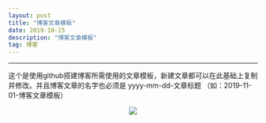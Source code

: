 ```yaml
---
layout: post
title: "博客文章模板"
date: 2019-10-15 
description: "博客文章模板"
tag: 博客 
---
```


------

​		这个是使用github搭建博客所需使用的文章模板，新建文章都可以在此基础上复制并修改。并且博客文章的名字也必须是 yyyy-mm-dd-文章标题 （如：2019-11-01-博客文章模板）

<div align="center">
	<img src="/images/posts/图片路径" />  
</div> 
<script type="text/javascript">
		alert("12312313");
</script>
